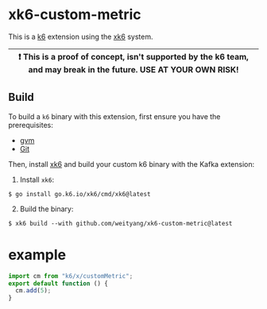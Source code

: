 # xk6-custom-metric

This is a [k6](https://go.k6.io/k6) extension using the [xk6](https://github.com/k6io/xk6) system.

| :exclamation: This is a proof of concept, isn't supported by the k6 team, and may break in the future. USE AT YOUR OWN RISK! |
| ---------------------------------------------------------------------------------------------------------------------------- |

## Build

To build a `k6` binary with this extension, first ensure you have the prerequisites:

- [gvm](https://github.com/moovweb/gvm)
- [Git](https://git-scm.com/)

Then, install [xk6](https://github.com/k6io/xk6) and build your custom k6 binary with the Kafka extension:

1. Install `xk6`:

```shell
$ go install go.k6.io/xk6/cmd/xk6@latest
```

2. Build the binary:

```shell
$ xk6 build --with github.com/weityang/xk6-custom-metric@latest
```

# example

```javascript
import cm from "k6/x/customMetric";
export default function () {
  cm.add(5);
}
```
